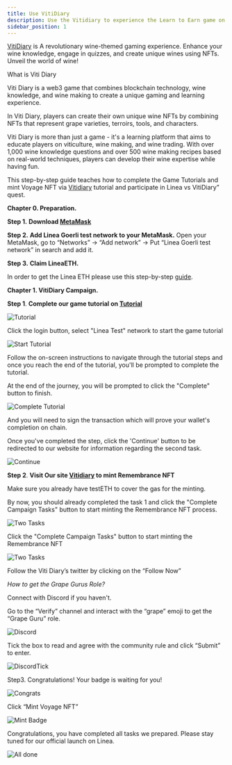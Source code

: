 ```yaml
---
title: Use VitiDiary
description: Use the Vitidiary to experience the Learn to Earn game on Linea
sidebar_position: 1
---
```


[VitiDiary](https://vitidiary.com) is A revolutionary wine-themed gaming experience. Enhance your wine knowledge, engage in quizzes, and create unique wines using NFTs. Unveil the world of wine!

What is Viti Diary

Viti Diary is a web3 game that combines blockchain technology, wine knowledge, and wine making to create a unique gaming and learning experience.

In Viti Diary, players can create their own unique wine NFTs by combining NFTs that represent grape varieties, terroirs, tools, and characters.

Viti Diary is more than just a game - it's a learning platform that aims to educate players on viticulture, wine making, and wine trading. With over 1,000 wine knowledge questions and over 500 wine making recipes based on real-world techniques, players can develop their wine expertise while having fun.

This step-by-step guide teaches how to complete the Game Tutorials and mint Voyage NFT via [Vitidiary](https://vitidiary.com/) tutorial and participate in Linea vs VitiDiary” quest.

**Chapter 0. Preparation.**

**Step 1.** **Download [MetaMask](https://metamask.io/download/)**

**Step 2.** **Add Linea Goerli test network to your MetaMask.** Open your MetaMask, go to “Networks” -> “Add network” -> Put “Linea Goerli test network” in search and add it.

**Step 3.** **Claim LineaETH.**

In order to get the Linea ETH please use this step-by-step [guide](https://docs.linea.build/use-linea-testnet/fund#get-test-eth-on-goerli).

**Chapter 1. VitiDiary Campaign.**

**Step 1**. **Complete our game tutorial on [Tutorial](https://tutorial.vitidiary.com)**

![Tutorial](/img/quests/vitidiary/tutorial_login.png)

Click the login button, select "Linea Test" network to start the game tutorial

![Start Tutorial](/img/quests/vitidiary/start_tutorial.png)

Follow the on-screen instructions to navigate through the tutorial steps and once you reach the end of the tutorial, you'll be prompted to complete the tutorial.

At the end of the journey, you will be prompted to click the "Complete" button to finish.

![Complete Tutorial](/img/quests/vitidiary/complete_tutorial.png)

And you will need to sign the transaction which will prove your wallet's completion on chain.

Once you've completed the step, click the 'Continue' button to be redirected to our website for information regarding the second task.

![Continue](/img/quests/vitidiary/complete_tutorial.png)

**Step 2**. **Visit Our site [Vitidiary](https://vitidiary.com/badge_minting) to mint Remembrance NFT**

Make sure you already have testETH to cover the gas for the minting.

By now, you should already completed the task 1 and click the "Complete Campaign Tasks" button to start minting the Remembrance NFT process.

![Two Tasks](/img/quests/vitidiary/two_tasks.png)

Click the "Complete Campaign Tasks" button to start minting the Remembrance NFT

![Two Tasks](/img/quests/vitidiary/viti_step2.png)

Follow the Viti Diary’s twitter by clicking on the “Follow Now”

_How to get the Grape Gurus Role?_

Connect with Discord if you haven't.

Go to the “Verify” channel and interact with the “grape” emoji to get the “Grape Guru” role.

![Discord](/img/quests/vitidiary/viti_discord.png)

Tick the box to read and agree with the community rule and click “Submit” to enter.

![DiscordTick](/img/quests/vitidiary/viti_discord_tick.png)

Step3. Congratulations! Your badge is waiting for you!

![Congrats](/img/quests/vitidiary/viti_congrats.png)

Click “Mint Voyage NFT”

![Mint Badge](/img/quests/vitidiary/viti_mint.png)

Congratulations, you have completed all tasks we prepared. Please stay tuned for our official launch on Linea.

![All done](/img/quests/vitidiary/all_completed.png)
